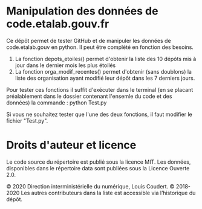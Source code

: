 # Manipulation des données de code.etalab.gouv.fr

Ce dépôt permet de tester GitHub et de manipuler les données de code.etalab.gouv en python. Il peut être complété en fonction des besoins.

1) La fonction depots_etoiles() permet d'obtenir la liste des 10 dépôts mis à jour dans le dernier mois les plus étoilés
2) La fonction orga_modif_recentes() permet d'obtenir (sans doublons) la liste des organisation ayant modifié leur dépôt dans les 7 derniers jours.

Pour tester ces fonctions il suffit d'exécuter dans le terminal (en se placant préalablement dans le dossier contenant l'ensemle du code et des données) la commande : python Test.py

Si vous ne souhaitez tester que l'une des deux fonctions, il faut modifier le fichier "Test.py".


# Droits d'auteur et licence

Le code source du répertoire est publié sous la licence MIT. Les données, disponibles dans le répertoire data sont publiées sous la Licence Ouverte 2.0.

© 2020 Direction interministérielle du numérique, Louis Coudert.
© 2018-2020 Les autres contributeurs dans la liste est accessible via l’historique du dépôt.
